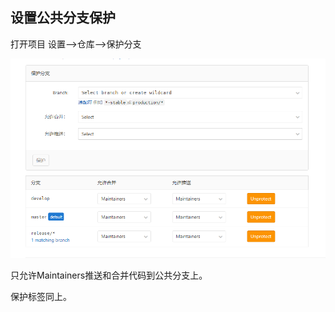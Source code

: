 ## 设置公共分支保护

打开项目 设置-->仓库-->保护分支

![](./../../img/gitlab/protected_branch.jpg)

只允许Maintainers推送和合并代码到公共分支上。

保护标签同上。
